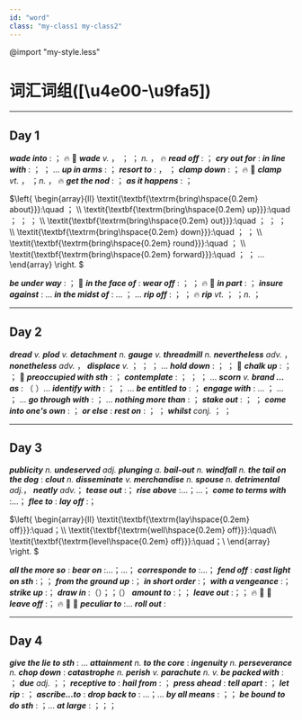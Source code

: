 ```yaml
---
id: "word"
class: "my-class1 my-class2"
---
```

@import "my-style.less"

# 词汇词组([\u4e00-\u9fa5])

---

## Day 1

***wade into*** :     ；        🔥 👶
***wade*** *v.*   ，     ；    ；      *n.*   ，     🔥
***read off*** :   ；
***cry out for*** :
***in line with*** :   ；  ； ...
***up in arms*** :     ；
***resort to*** :   ，   ；
***clamp down*** :     ；   🔥 👶
***clamp*** *vt.*   ，   ；*n.*   ，    🔥
***get the nod*** :     ；
***as it happens*** :   ；

$\left\{
    \begin{array}{ll}
    \textit{\textbf{\textrm{bring\hspace{0.2em} about}}}:\quad   ；  \\\\
    \textit{\textbf{\textrm{bring\hspace{0.2em} up}}}:\quad   ；  ；  ；  \\\\
    \textit{\textbf{\textrm{bring\hspace{0.2em} out}}}:\quad     ；  ；  ；  \\\\
    \textit{\textbf{\textrm{bring\hspace{0.2em} down}}}:\quad    ；  ；  \\\\
    \textit{\textbf{\textrm{bring\hspace{0.2em} round}}}:\quad   ；   \\\\
    \textit{\textbf{\textrm{bring\hspace{0.2em} forward}}}:\quad   ；  ； ...
    \end{array}
    \right.
$

***be under way*** :     ；     👶
***in the face of*** :
***wear off*** :   ；    ；     🔥 👶
***in part*** :       ；
***insure against*** :   ...
***in the midst of*** :  ...  ；  ...
***rip off*** :   ；   ；   🔥
***rip*** *vt.*   ；  ；*n.*   ；

---

## Day 2

***dread*** *v.*
***plod*** *v.*
***detachment*** *n.*
***gauge*** *v.*
***threadmill*** *n.*
***nevertheless*** *adv.*   ，
***nonetheless*** *adv.*   ，
***displace*** *v.*   ；  ；  ；  ...
***hold down*** :   ；     ；   👶
***chalk up*** :   ；  ；   👶
***preoccupied with sth*** :        ；
***contemplate*** :   ；  ；  ；  ...
***scorn*** *v.*
***brand ... as*** :   （  ）...
***identify with*** :   ；  ； ...
***be entitled to*** :   ；
***engage with*** :  ...  ； ...  ； ...
***go through with*** :   ； ...
***nothing more than*** :   ；
***stake out*** :     ；    ；
***come into one's own*** :       ；
***or else*** :
***rest on*** :   ；   ；
***whilst*** *conj.*  ；  ；

---

## Day 3
***publicity*** *n.*
***undeserved*** *adj.*
***plunging*** *a.*
***bail-out*** *n.*
***windfall*** *n.*
***the tail on the dog*** :
***clout*** *n.*
***disseminate*** *v.*
***merchandise*** *n.*
***spouse*** *n.*
***detrimental*** *adj.*，
***neatly*** *adv.*；
***tease out*** :；
***rise above*** :...；...；
***come to terms with*** :...；
***flee to*** :
***lay off*** :；

$\left\{
    \begin{array}{ll}
    \textit{\textbf{\textrm{lay\hspace{0.2em} off}}}:\quad；\\\\
    \textit{\textbf{\textrm{well\hspace{0.2em} off}}}:\quad\\\\
    \textit{\textbf{\textrm{level\hspace{0.2em} off}}}:\quad；\\
    \end{array}
    \right.
$

***all the more so*** :
***bear on*** :...；...；
***corresponde to*** :...；
***fend off*** :
***cast light on sth*** :；；
***from the ground up*** :；
***in short order*** :；
***with a vengeance*** :；
***strike up*** :；
***draw in*** :（）；；（）
***amount to*** :；；
***leave out*** :；； :fire: :baby: :shit:
***leave off*** :； :fire: :baby: :shit:
***peculiar to*** :...
***roll out*** : 

---

## Day 4
***give the lie to sth*** : ...
***attainment*** *n.* 
***to the core*** : 
***ingenuity*** *n.* 
***perseverance*** *n.* 
***chop down*** : 
***catastrophe*** *n.* 
***perish*** *v.* 
***parachute*** *n.*  *v.* 
***be packed with*** : ；
***due*** *adj.* ；；
***receptive to*** : 
***hail from*** : ；
***press ahead*** : 
***tell apart*** : ；
***let rip*** : ；
***ascribe...to*** : 
***drop back to*** : ...；...
***by all means*** : ；；
***be bound to do sth*** : ；...
***at large*** : ；；；